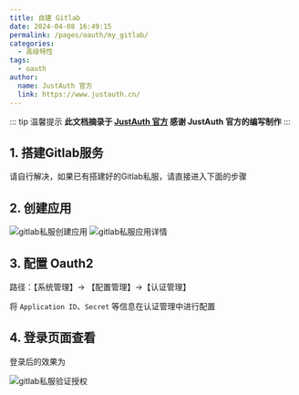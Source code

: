 ```yaml
---
title: 自建 Gitlab
date: 2024-04-08 16:49:15
permalink: /pages/oauth/my_gitlab/
categories:
  - 高级特性
tags:
  - oauth
author:
  name: JustAuth 官方
  link: https://www.justauth.cn/
---
```


::: tip 温馨提示
**此文档摘录于 [JustAuth 官方](https://www.justauth.cn/) 感谢 JustAuth 官方的编写制作**
:::

## 1. 搭建Gitlab服务

请自行解决，如果已有搭建好的Gitlab私服，请直接进入下面的步骤

## 2. 创建应用

![gitlab私服创建应用](/_media/custom/gitlab.png)
![gitlab私服应用详情](/_media/custom/gitlab2.png)


## 3. 配置 Oauth2

路径：【系统管理】-> 【配置管理】->【认证管理】

将 `Application ID`、`Secret` 等信息在认证管理中进行配置


## 4. 登录页面查看

登录后的效果为

![gitlab私服验证授权](/_media/custom/gitlab3.png)




